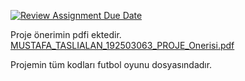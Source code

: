 [![Review Assignment Due Date](https://classroom.github.com/assets/deadline-readme-button-24ddc0f5d75046c5622901739e7c5dd533143b0c8e959d652212380cedb1ea36.svg)](https://classroom.github.com/a/gTiETg9a)

Proje önerimin pdfi ektedir.
[MUSTAFA_TASLIALAN_192503063_PROJE_Onerisi.pdf](https://github.com/Iskenderun-Technical-University/donem-projesi-MustafaTaslialann/files/11260631/MUSTAFA_TASLIALAN_192503063_PROJE_Onerisi.pdf)
 
 Projemin tüm kodları futbol oyunu dosyasındadır.
